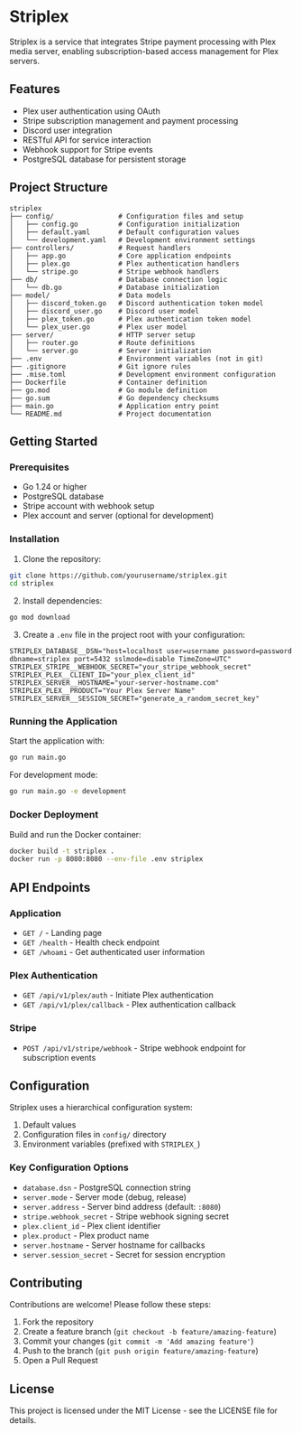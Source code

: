 # Striplex

Striplex is a service that integrates Stripe payment processing with Plex media server, enabling subscription-based access management for Plex servers.

## Features

- Plex user authentication using OAuth
- Stripe subscription management and payment processing
- Discord user integration
- RESTful API for service interaction
- Webhook support for Stripe events
- PostgreSQL database for persistent storage

## Project Structure

```
striplex
├── config/                # Configuration files and setup
│   ├── config.go          # Configuration initialization
│   ├── default.yaml       # Default configuration values
│   └── development.yaml   # Development environment settings
├── controllers/           # Request handlers
│   ├── app.go             # Core application endpoints
│   ├── plex.go            # Plex authentication handlers
│   └── stripe.go          # Stripe webhook handlers
├── db/                    # Database connection logic
│   └── db.go              # Database initialization
├── model/                 # Data models
│   ├── discord_token.go   # Discord authentication token model
│   ├── discord_user.go    # Discord user model
│   ├── plex_token.go      # Plex authentication token model
│   └── plex_user.go       # Plex user model
├── server/                # HTTP server setup
│   ├── router.go          # Route definitions
│   └── server.go          # Server initialization
├── .env                   # Environment variables (not in git)
├── .gitignore             # Git ignore rules
├── .mise.toml             # Development environment configuration
├── Dockerfile             # Container definition
├── go.mod                 # Go module definition
├── go.sum                 # Go dependency checksums
├── main.go                # Application entry point
└── README.md              # Project documentation
```

## Getting Started

### Prerequisites

- Go 1.24 or higher
- PostgreSQL database
- Stripe account with webhook setup
- Plex account and server (optional for development)

### Installation

1. Clone the repository:

```bash
git clone https://github.com/yourusername/striplex.git
cd striplex
```

2. Install dependencies:

```bash
go mod download
```

3. Create a `.env` file in the project root with your configuration:

```
STRIPLEX_DATABASE__DSN="host=localhost user=username password=password dbname=striplex port=5432 sslmode=disable TimeZone=UTC"
STRIPLEX_STRIPE__WEBHOOK_SECRET="your_stripe_webhook_secret"
STRIPLEX_PLEX__CLIENT_ID="your_plex_client_id"
STRIPLEX_SERVER__HOSTNAME="your-server-hostname.com"
STRIPLEX_PLEX__PRODUCT="Your Plex Server Name"
STRIPLEX_SERVER__SESSION_SECRET="generate_a_random_secret_key"
```

### Running the Application

Start the application with:

```bash
go run main.go
```

For development mode:

```bash
go run main.go -e development
```

### Docker Deployment

Build and run the Docker container:

```bash
docker build -t striplex .
docker run -p 8080:8080 --env-file .env striplex
```

## API Endpoints

### Application

- `GET /` - Landing page
- `GET /health` - Health check endpoint
- `GET /whoami` - Get authenticated user information

### Plex Authentication

- `GET /api/v1/plex/auth` - Initiate Plex authentication
- `GET /api/v1/plex/callback` - Plex authentication callback

### Stripe

- `POST /api/v1/stripe/webhook` - Stripe webhook endpoint for subscription events

## Configuration

Striplex uses a hierarchical configuration system:

1. Default values
2. Configuration files in `config/` directory
3. Environment variables (prefixed with `STRIPLEX_`)

### Key Configuration Options

- `database.dsn` - PostgreSQL connection string
- `server.mode` - Server mode (debug, release)
- `server.address` - Server bind address (default: `:8080`)
- `stripe.webhook_secret` - Stripe webhook signing secret
- `plex.client_id` - Plex client identifier
- `plex.product` - Plex product name
- `server.hostname` - Server hostname for callbacks
- `server.session_secret` - Secret for session encryption

## Contributing

Contributions are welcome! Please follow these steps:

1. Fork the repository
2. Create a feature branch (`git checkout -b feature/amazing-feature`)
3. Commit your changes (`git commit -m 'Add amazing feature'`)
4. Push to the branch (`git push origin feature/amazing-feature`)
5. Open a Pull Request

## License

This project is licensed under the MIT License - see the LICENSE file for details.